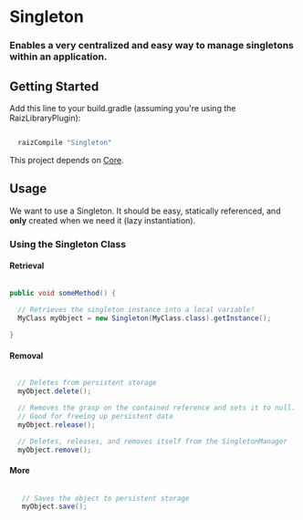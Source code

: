 # Singleton


### Enables a very centralized and easy way to manage singletons within an application.

## Getting Started

Add this line to your build.gradle (assuming you're using the RaizLibraryPlugin): 

```groovy

  raizCompile "Singleton"

```

This project depends on [Core](https://bitbucket.org/raizlabs/core).

## Usage

We want to use a Singleton. It should be easy, statically referenced, and **only** created when we need it (lazy instantiation).

### Using the Singleton Class

#### Retrieval


```java

public void someMethod() {
  
  // Retrieves the singleton instance into a local variable!
  MyClass myObject = new Singleton(MyClass.class).getInstance();

}

```

#### Removal

```java

  // Deletes from persistent storage
  myObject.delete();

  // Removes the grasp on the contained reference and sets it to null. 
  // Good for freeing up persistent data
  myObject.release();

  // Deletes, releases, and removes itself from the SingletonManager
  myObject.remove();


```

#### More

```java
  
   // Saves the object to persistent storage
   myObject.save();

```